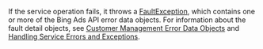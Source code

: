 If the service operation fails, it throws a [FaultException](http://go.microsoft.com/fwlink/?LinkID=108940), which contains one or more of the Bing Ads API error data objects. For information about the fault detail objects, see [Customer Management Error Data Objects](../../customer-api/customer-management-error-data-objects.md) and [Handling Service Errors and Exceptions](http://go.microsoft.com/fwlink/?LinkId=691024).

